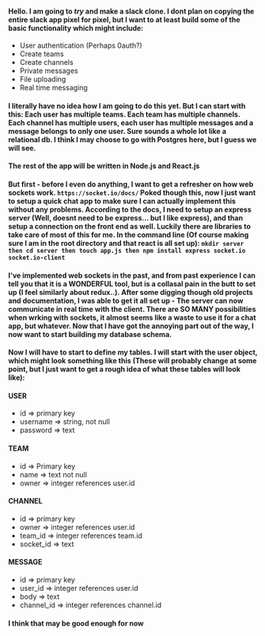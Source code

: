 #### Hello. I am going to *try* and make a slack clone. I dont plan on copying the entire slack app pixel for pixel, but I want to at least build some of the basic functionality which might include: 

* User authentication (Perhaps 0auth?)
* Create teams
* Create channels
* Private messages
* File uploading
* Real time messaging

#### I literally have no idea how I am going to do this yet. But I can start with this: Each user has multiple teams. Each team has multiple channels. Each channel has multiple users, each user has multiple messages and a message belongs to only one user. Sure sounds a whole lot like a relational db. I think I may choose to go with Postgres here, but I guess we will see.

#### The rest of the app will be written in Node.js and React.js

#### But first - before I even do anything, I want to get a refresher on how web sockets work. ```https://socket.io/docs/``` Poked though this, now I just want to setup a quick chat app to make sure I can actually implement this without any problems. According to the docs, I need to setup an express server (Well, doesnt need to be express... but I like express), and than setup a connection on the front end as well. Luckily there are libraries to take care of most of this for me. In the command line (Of course making sure I am in the root directory and that react is all set up):  ``` mkdir server then cd server then touch app.js then npm install express socket.io socket.io-client ```

#### I've implemented web sockets in the past, and from past experience I can tell you that it is a WONDERFUL tool, but is a collasal pain in the butt to set up (I feel similarly about redux..). After some digging though old projects and documentation, I was able to get it all set up - The server can now communicate in real time with the client. There are SO MANY possibilities when wrking with sockets, it almost seems like a waste to use it for a chat app, but whatever. Now that I have got the annoying part out of the way, I now want to start building my database schema. 

#### Now I will have to start to define my tables. I will start with the user object, which might look something like this (These will probably change at some point, but I just want to get a rough idea of what these tables will look like):

#### USER
* id => primary key
* username => string, not null
* password => text

#### TEAM
* id => Primary key
* name => text not null
* owner => integer references user.id

#### CHANNEL
* id => primary key
* owner => integer references user.id
* team_id => integer references team.id
* socket_id => text

#### MESSAGE
* id => primary key
* user_id => integer references user.id
* body => text
* channel_id => integer references channel.id

#### I think that may be good enough for now


